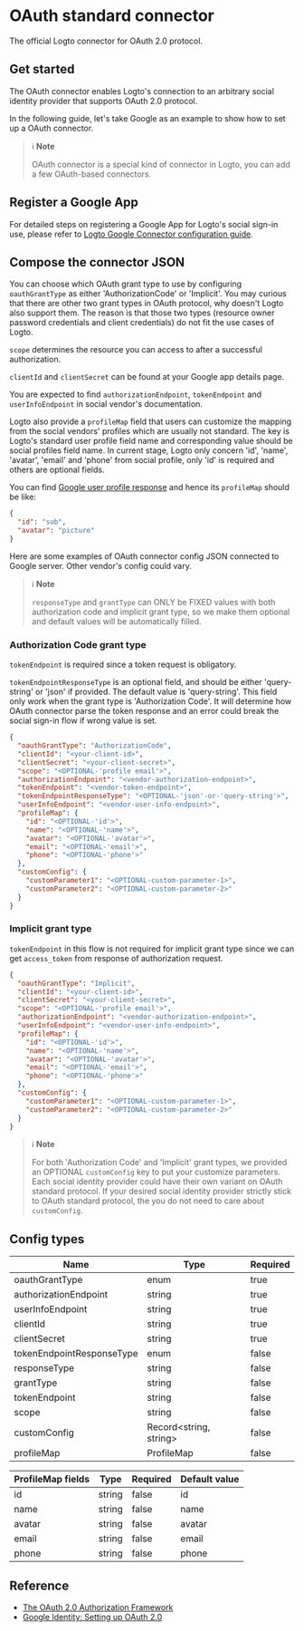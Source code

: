 # OAuth standard connector

The official Logto connector for OAuth 2.0 protocol.

## Get started

The OAuth connector enables Logto's connection to an arbitrary social identity provider that supports OAuth 2.0 protocol.

In the following guide, let's take Google as an example to show how to set up a OAuth connector.

> ℹ️ **Note**
> 
> OAuth connector is a special kind of connector in Logto, you can add a few OAuth-based connectors.

## Register a Google App

For detailed steps on registering a Google App for Logto's social sign-in use, please refer to [Logto Google Connector configuration guide](https://github.com/logto-io/connectors/tree/master/packages/connector-google#set-up-a-project-in-the-google-api-console).

## Compose the connector JSON

You can choose which OAuth grant type to use by configuring `oauthGrantType` as either 'AuthorizationCode' or 'Implicit'. You may curious that there are other two grant types in OAuth protocol, why doesn't Logto also support them. The reason is that those two types (resource owner password credentials and client credentials) do not fit the use cases of Logto.

`scope` determines the resource you can access to after a successful authorization.

`clientId` and `clientSecret` can be found at your Google app details page.

You are expected to find `authorizationEndpoint`, `tokenEndpoint` and `userInfoEndpoint` in social vendor's documentation.

Logto also provide a `profileMap` field that users can customize the mapping from the social vendors' profiles which are usually not standard. The key is Logto's standard user profile field name and corresponding value should be social profiles field name. In current stage, Logto only concern 'id', 'name', 'avatar', 'email' and 'phone' from social profile, only 'id' is required and others are optional fields.

You can find [Google user profile response](https://developers.google.com/identity/openid-connect/openid-connect#an-id-tokens-payload) and hence its `profileMap` should be like:

```json
{
  "id": "sub",
  "avatar": "picture"
}
```

Here are some examples of OAuth connector config JSON connected to Google server. Other vendor's config could vary.

> ℹ️ **Note**
> 
> `responseType` and `grantType` can ONLY be FIXED values with both authorization code and implicit grant type, so we make them optional and default values will be automatically filled.

### Authorization Code grant type

`tokenEndpoint` is required since a token request is obligatory.

`tokenEndpointResponseType` is an optional field, and should be either 'query-string' or 'json' if provided. The default value is 'query-string'. This field only work when the grant type is 'Authorization Code'. It will determine how OAuth connector parse the token response and an error could break the social sign-in flow if wrong value is set.

```json
{
  "oauthGrantType": "AuthorizationCode",
  "clientId": "<your-client-id>",
  "clientSecret": "<your-client-secret>",
  "scope": "<OPTIONAL-'profile email'>",
  "authorizationEndpoint": "<vendor-authorization-endpoint>",
  "tokenEndpoint": "<vendor-token-endpoint>",
  "tokenEndpointResponseType": "<OPTIONAL-'json'-or-'query-string'>",
  "userInfoEndpoint": "<vendor-user-info-endpoint>",
  "profileMap": {
    "id": "<OPTIONAL-'id'>",
    "name": "<OPTIONAL-'name'>",
    "avatar": "<OPTIONAL-'avatar'>",
    "email": "<OPTIONAL-'email'>",
    "phone": "<OPTIONAL-'phone'>"
  },
  "customConfig": {
    "customParameter1": "<OPTIONAL-custom-parameter-1>",
    "customParameter2": "<OPTIONAL-custom-parameter-2>"
  }
}
```

### Implicit grant type

`tokenEndpoint` in this flow is not required for implicit grant type since we can get `access_token` from response of authorization request.

```json
{
  "oauthGrantType": "Implicit",
  "clientId": "<your-client-id>",
  "clientSecret": "<your-client-secret>",
  "scope": "<OPTIONAL-'profile email'>",
  "authorizationEndpoint": "<vendor-authorization-endpoint>",
  "userInfoEndpoint": "<vendor-user-info-endpoint>",
  "profileMap": {
    "id": "<OPTIONAL-'id'>",
    "name": "<OPTIONAL-'name'>",
    "avatar": "<OPTIONAL-'avatar'>",
    "email": "<OPTIONAL-'email'>",
    "phone": "<OPTIONAL-'phone'>"
  },
  "customConfig": {
    "customParameter1": "<OPTIONAL-custom-parameter-1>",
    "customParameter2": "<OPTIONAL-custom-parameter-2>"
  }
}
```

> ℹ️ **Note**
> 
> For both 'Authorization Code' and 'Implicit' grant types, we provided an OPTIONAL `customConfig` key to put your customize parameters.
> Each social identity provider could have their own variant on OAuth standard protocol. If your desired social identity provider strictly stick to OAuth standard protocol, the you do not need to care about `customConfig`.


## Config types

| Name                      | Type                   | Required |
|---------------------------|------------------------|----------|
| oauthGrantType            | enum                   | true     |
| authorizationEndpoint     | string                 | true     |
| userInfoEndpoint          | string                 | true     |
| clientId                  | string                 | true     |
| clientSecret              | string                 | true     |
| tokenEndpointResponseType | enum                   | false    |
| responseType              | string                 | false    |
| grantType                 | string                 | false    |
| tokenEndpoint             | string                 | false    |
| scope                     | string                 | false    |
| customConfig              | Record<string, string> | false    |
| profileMap                | ProfileMap             | false    |

| ProfileMap fields | Type   | Required | Default value |
|-------------------|--------|----------|---------------|
| id                | string | false    | id            |
| name              | string | false    | name          |
| avatar            | string | false    | avatar        |
| email             | string | false    | email         |
| phone             | string | false    | phone         |

## Reference

* [The OAuth 2.0 Authorization Framework](https://www.rfc-editor.org/rfc/rfc6749)
* [Google Identity: Setting up OAuth 2.0](https://developers.google.com/identity/protocols/oauth2/openid-connect#appsetup)
